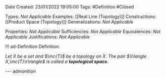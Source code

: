 <br />
<br />

Date Created: 23/01/2022 19:05:00
Tags: #Definition #Closed 

Types: _Not Applicable_
Examples: [[Real Line (Topology)]]
Constructions: [[Product Space (Topology)]]
Generalizations: _Not Applicable_

Properties: _Not Applicable_
Sufficiencies: _Not Applicable_
Equivalences: _Not Applicable_
Justifications: _Not Applicable_

!!! ad-Definition Definition.

_Let $X$ be a set and $\mc{T}$ be a topology on $X$. The pair $\l\langle X,\mc{T}\r\rangle$ is called a **topological space**._

--- admonition
